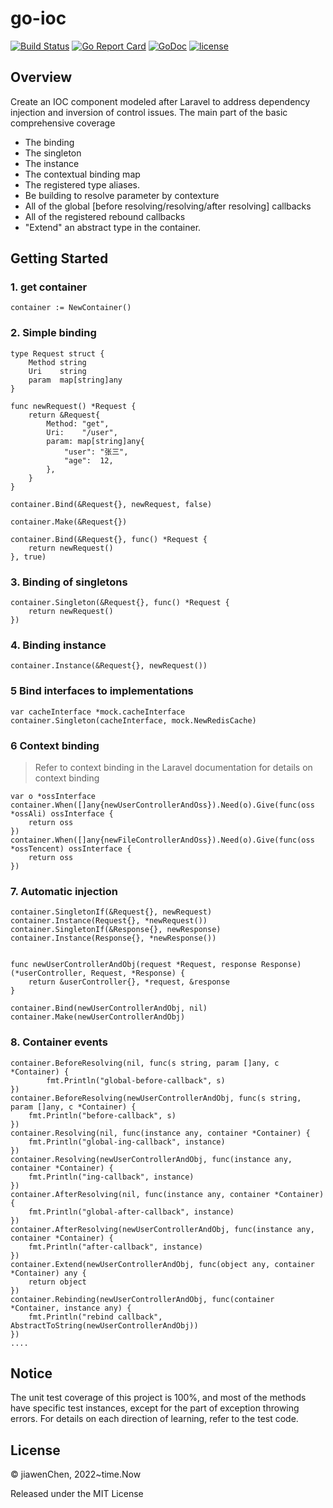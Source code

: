 # go-ioc
[![Build Status](https://github.com/gin-gonic/gin/workflows/Run%20Tests/badge.svg?branch=master)]()
[![Go Report Card](https://camo.githubusercontent.com/f05145ad1c938e873697d2b624764921913522654e41fb7c68ba7918967a846b/68747470733a2f2f676f7265706f7274636172642e636f6d2f62616467652f6769746875622e636f6d2f676f2d676f726d2f676f726d)]()
[![GoDoc](https://pkg.go.dev/badge/github.com/gin-gonic/gin?status.svg)]()
[![license](https://camo.githubusercontent.com/992daabc2aa4463339825f8333233ba330dd08c57068f6faf4bb598ab5a3df2e/68747470733a2f2f696d672e736869656c64732e696f2f62616467652f6c6963656e73652d4d49542d627269676874677265656e2e737667)]()

## Overview
Create an IOC component modeled after Laravel to address dependency injection and inversion of control issues. The main part of the basic comprehensive coverage

- The binding
- The singleton
- The instance
- The contextual binding map
- The registered type aliases.
- Be building to resolve parameter by contexture
- All of the global [before resolving/resolving/after resolving] callbacks
- All of the registered rebound callbacks
- "Extend" an abstract type in the container.

## Getting Started
### 1. get container
```golang
container := NewContainer()
```
### 2. Simple binding
```golang
type Request struct {
	Method string
	Uri    string
	param  map[string]any
}

func newRequest() *Request {
	return &Request{
		Method: "get",
		Uri:    "/user",
		param: map[string]any{
			"user": "张三",
			"age":  12,
		},
	}
}

container.Bind(&Request{}, newRequest, false)

container.Make(&Request{})

container.Bind(&Request{}, func() *Request {
    return newRequest()
}, true)
```
### 3. Binding of singletons
```golang
container.Singleton(&Request{}, func() *Request {
    return newRequest()
})
```
### 4. Binding instance
```golang
container.Instance(&Request{}, newRequest())
```
### 5 Bind interfaces to implementations
```golang
var cacheInterface *mock.cacheInterface
container.Singleton(cacheInterface, mock.NewRedisCache)
```
### 6 Context binding
> Refer to context binding in the Laravel documentation for details on context binding

```golang
var o *ossInterface
container.When([]any{newUserControllerAndOss}).Need(o).Give(func(oss *ossAli) ossInterface {
    return oss
})
container.When([]any{newFileControllerAndOss}).Need(o).Give(func(oss *ossTencent) ossInterface {
    return oss
})
```
### 7. Automatic injection
```golang
container.SingletonIf(&Request{}, newRequest)
container.Instance(Request{}, *newRequest())
container.SingletonIf(&Response{}, newResponse)
container.Instance(Response{}, *newResponse())


func newUserControllerAndObj(request *Request, response Response) (*userController, Request, *Response) {
	return &userController{}, *request, &response
}

container.Bind(newUserControllerAndObj, nil)
container.Make(newUserControllerAndObj)
```
### 8. Container events
```golang
container.BeforeResolving(nil, func(s string, param []any, c *Container) {
		fmt.Println("global-before-callback", s)
})
container.BeforeResolving(newUserControllerAndObj, func(s string, param []any, c *Container) {
    fmt.Println("before-callback", s)
})
container.Resolving(nil, func(instance any, container *Container) {
    fmt.Println("global-ing-callback", instance)
})
container.Resolving(newUserControllerAndObj, func(instance any, container *Container) {
    fmt.Println("ing-callback", instance)
})
container.AfterResolving(nil, func(instance any, container *Container) {
    fmt.Println("global-after-callback", instance)
})
container.AfterResolving(newUserControllerAndObj, func(instance any, container *Container) {
    fmt.Println("after-callback", instance)
})
container.Extend(newUserControllerAndObj, func(object any, container *Container) any {
    return object
})
container.Rebinding(newUserControllerAndObj, func(container *Container, instance any) {
    fmt.Println("rebind callback", AbstractToString(newUserControllerAndObj))
})
....
```
## Notice
The unit test coverage of this project is 100%, and most of the methods have specific test instances, except for the part of exception throwing errors. For details on each direction of learning, refer to the test code.

##  License
© jiawenChen, 2022~time.Now

Released under the MIT License